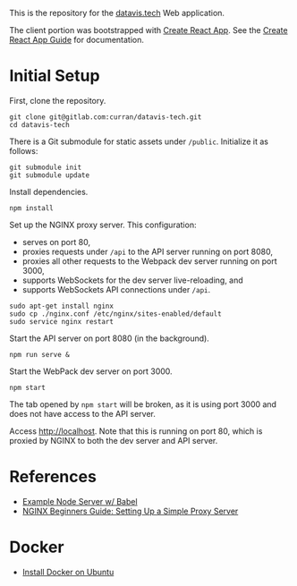 This is the repository for the [datavis.tech](datavis.tech) Web application.

The client portion was bootstrapped with [Create React App](https://github.com/facebookincubator/create-react-app). See the [Create React App Guide](https://github.com/facebookincubator/create-react-app/blob/master/template/README.md) for documentation.

# Initial Setup

First, clone the repository.

```
git clone git@gitlab.com:curran/datavis-tech.git
cd datavis-tech
```

There is a Git submodule for static assets under `/public`. Initialize it as follows:

```
git submodule init
git submodule update
```

Install dependencies.

```
npm install
```

Set up the NGINX proxy server. This configuration:

 * serves on port 80,
 * proxies requests under `/api` to the API server running on port 8080,
 * proxies all other requests to the Webpack dev server running on port 3000,
 * supports WebSockets for the dev server live-reloading, and
 * supports WebSockets API connections under `/api`.

```
sudo apt-get install nginx
sudo cp ./nginx.conf /etc/nginx/sites-enabled/default
sudo service nginx restart
```

Start the API server on port 8080 (in the background).

```
npm run serve &
```

Start the WebPack dev server on port 3000.
```
npm start
```

The tab opened by `npm start` will be broken, as it is using port 3000 and does not have access to the API server.

Access [http://localhost](http://localhost). Note that this is running on port 80, which is proxied by NGINX to both the dev server and API server.

# References

 * [Example Node Server w/ Babel](https://github.com/babel/example-node-server)
 * [NGINX Beginners Guide: Setting Up a Simple Proxy Server](http://nginx.org/en/docs/beginners_guide.html#proxy)

# Docker

 * [Install Docker on Ubuntu](https://docs.docker.com/engine/installation/linux/ubuntulinux/)
